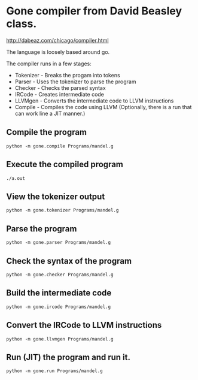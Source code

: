 # Gone compiler from David Beasley class.

http://dabeaz.com/chicago/compiler.html

The language is loosely based around go. 

The compiler runs in a few stages:
* Tokenizer - Breaks the progam into tokens
* Parser - Uses the tokenizer to parse the program
* Checker - Checks the parsed syntax
* IRCode - Creates intermediate code
* LLVMgen - Converts the intermediate code to LLVM instructions
* Compile - Compiles the code using LLVM (Optionally, there is a run that can
            work line a JIT manner.)

## Compile the program

`python -m gone.compile Programs/mandel.g`

## Execute the compiled program
`./a.out`

## View the tokenizer output
`python -m gone.tokenizer Programs/mandel.g`

## Parse the program
`python -m gone.parser Programs/mandel.g`

## Check the syntax of the program
`python -m gone.checker Programs/mandel.g`

## Build the intermediate code
`python -m gone.ircode Programs/mandel.g`

## Convert the IRCode to LLVM instructions
`python -m gone.llvmgen Programs/mandel.g`

## Run (JIT) the program and run it.
`python -m gone.run Programs/mandel.g`
